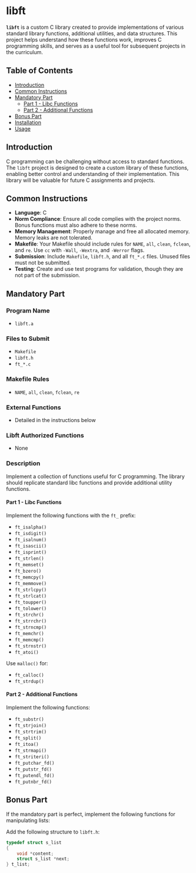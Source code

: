 # libft

**`libft`** is a custom C library created to provide implementations of various standard library functions, additional utilities, and data structures. This project helps understand how these functions work, improves C programming skills, and serves as a useful tool for subsequent projects in the curriculum.

## Table of Contents

- [Introduction](#introduction)
- [Common Instructions](#common-instructions)
- [Mandatory Part](#mandatory-part)
  - [Part 1 - Libc Functions](#part-1---libc-functions)
  - [Part 2 - Additional Functions](#part-2---additional-functions)
- [Bonus Part](#bonus-part)
- [Installation](#installation)
- [Usage](#usage)

## Introduction

C programming can be challenging without access to standard functions. The `libft` project is designed to create a custom library of these functions, enabling better control and understanding of their implementation. This library will be valuable for future C assignments and projects.

## Common Instructions

- **Language**: C
- **Norm Compliance**: Ensure all code complies with the project norms. Bonus functions must also adhere to these norms.
- **Memory Management**: Properly manage and free all allocated memory. Memory leaks are not tolerated.
- **Makefile**: Your Makefile should include rules for `NAME`, `all`, `clean`, `fclean`, and `re`. Use `cc` with `-Wall`, `-Wextra`, and `-Werror` flags.
- **Submission**: Include `Makefile`, `libft.h`, and all `ft_*.c` files. Unused files must not be submitted.
- **Testing**: Create and use test programs for validation, though they are not part of the submission.

## Mandatory Part

### Program Name

- `libft.a`

### Files to Submit

- `Makefile`
- `libft.h`
- `ft_*.c`

### Makefile Rules

- `NAME`, `all`, `clean`, `fclean`, `re`

### External Functions

- Detailed in the instructions below

### Libft Authorized Functions

- None

### Description

Implement a collection of functions useful for C programming. The library should replicate standard libc functions and provide additional utility functions.

#### Part 1 - Libc Functions

Implement the following functions with the `ft_` prefix:

- `ft_isalpha()`
- `ft_isdigit()`
- `ft_isalnum()`
- `ft_isascii()`
- `ft_isprint()`
- `ft_strlen()`
- `ft_memset()`
- `ft_bzero()`
- `ft_memcpy()`
- `ft_memmove()`
- `ft_strlcpy()`
- `ft_strlcat()`
- `ft_toupper()`
- `ft_tolower()`
- `ft_strchr()`
- `ft_strrchr()`
- `ft_strncmp()`
- `ft_memchr()`
- `ft_memcmp()`
- `ft_strnstr()`
- `ft_atoi()`

Use `malloc()` for:

- `ft_calloc()`
- `ft_strdup()`

#### Part 2 - Additional Functions

Implement the following functions:

- `ft_substr()`
- `ft_strjoin()`
- `ft_strtrim()`
- `ft_split()`
- `ft_itoa()`
- `ft_strmapi()`
- `ft_striteri()`
- `ft_putchar_fd()`
- `ft_putstr_fd()`
- `ft_putendl_fd()`
- `ft_putnbr_fd()`

## Bonus Part

If the mandatory part is perfect, implement the following functions for manipulating lists:

Add the following structure to `libft.h`:

```c
typedef struct s_list
{
    void *content;
    struct s_list *next;
} t_list;

